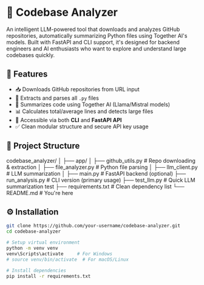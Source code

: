 # 🧠 Codebase Analyzer

An intelligent LLM-powered tool that downloads and analyzes GitHub repositories, automatically summarizing Python files using Together AI's models. Built with FastAPI and CLI support, it's designed for backend engineers and AI enthusiasts who want to explore and understand large codebases quickly.

## 🚀 Features

- 📥 Downloads GitHub repositories from URL input  
- 📂 Extracts and parses all `.py` files  
- 🧠 Summarizes code using Together AI (Llama/Mistral models)  
- 📊 Calculates total/average lines and detects large files  
- 🔗 Accessible via both **CLI** and **FastAPI API**  
- ✅ Clean modular structure and secure API key usage  

## 📁 Project Structure
codebase_analyzer/
│
├── app/
│ ├── github_utils.py # Repo downloading & extraction
│ ├── file_analyzer.py # Python file parsing
│ ├── llm_client.py # LLM summarization
│
├── main.py # FastAPI backend (optional)
├── run_analysis.py # CLI version (primary usage)
├── test_llm.py # Quick LLM summarization test
├── requirements.txt # Clean dependency list
└── README.md # You're here

## ⚙️ Installation

```bash
git clone https://github.com/your-username/codebase-analyzer.git
cd codebase-analyzer

# Setup virtual environment
python -m venv venv
venv\Scripts\activate     # For Windows
# source venv/bin/activate  # For macOS/Linux

# Install dependencies
pip install -r requirements.txt

